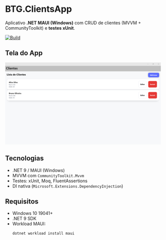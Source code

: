 # BTG.ClientsApp

Aplicativo **.NET MAUI (Windows)** com CRUD de clientes (MVVM + CommunityToolkit) e **testes xUnit**.

[![Build](https://github.com/SEU-USUARIO/BTG.ClientsApp/actions/workflows/dotnet.yml/badge.svg)](https://github.com/SEU-USUARIO/BTG.ClientsApp/actions/workflows/dotnet.yml)

## Tela do App
  ![Lista](docs/images/lista.png)

## Tecnologias
- .NET 9 / MAUI (Windows)
- MVVM com `CommunityToolkit.Mvvm`
- Testes: xUnit, Moq, FluentAssertions
- DI nativa (`Microsoft.Extensions.DependencyInjection`)

## Requisitos
- Windows 10 19041+  
- .NET 9 SDK  
- Workload MAUI:
  ```bash
  dotnet workload install maui
 

